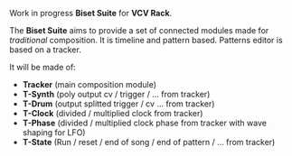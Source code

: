 Work in progress **Biset Suite** for **VCV Rack**.

The **Biset Suite** aims to provide a set of connected modules made for
*traditional* composition. It is timeline and pattern based. Patterns editor is
based on a tracker.

It will be made of:

- **Tracker** (main composition module)
- **T-Synth** (poly output cv / trigger / ... from tracker)
- **T-Drum** (output splitted trigger / cv ... from tracker)
- **T-Clock** (divided / multiplied clock from tracker)
- **T-Phase** (divided / multiplied clock phase from tracker with wave shaping for LFO)
- **T-State** (Run / reset / end of song / end of pattern / ... from tracker)
